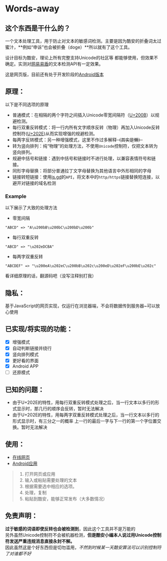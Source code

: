 # Words-away  
## 这个东西是干什么的？
一个文本处理工具，用于防止对文本的敏感词检测。主要是因为酷安的折叠词太过蜜汁，**例如“申诉”也会被折叠（doge）**所以就有了这个工具。

设计目标为酷安，理论上所有完整支持Unicode的社区等 都能够使用，但效果不确定。实测对[网易易盾](https://dun.163.com/product/text-detection)的文本检测API有一定效果。

这是网页版，目前还有处于开发阶段的[Android版本](https://github.com/NitroRCr/WordsAway_Android)

## 原理：
以下是不同选项的原理

+ 普通模式：在相隔的两个字符之间插入Unicode零宽间隔符（[U+200B](https://unicode.org/cldr/utility/character.jsp?a=200B)）以规避检测。
+ 每行双重反转模式：将一行内所有文字顺序反转（物理）再加入Unicode反转控制符([U+202E](https://unicode.org/cldr/utility/character.jsp?a=202E))从而实现增强的规避检测。
+ 每两字反转模式：另一种增强模式，这里不作过多解释~~（其实是懒）~~
+ 转为竖向排列：纯“物理”的处理方法，不使用`Unicode`控制符，仅把文本转为竖向排列。
+ 规避中括号和链接：遇到中括号和链接时不进行处理，以兼容表情符号和链接。
+ 同形字母替换：将部分普通拉丁文字母替换为其他语言中外形相同的字母
+ 链接转短链接：使用[is.gd](https://is.gd)的`API`，将文本中的`http/https`链接替换短连接，以避开对链接的域名检测



### Example

以下展示了大致的处理方法

- 零宽间隔

```
"ABCD" => "A\u200bB\u200bC\u200bD\u200b"
```

- 每行双重反转

```
"ABCD" => "\u202eDCBA"
```

- 每两字双重反转

```
"ABCDEF" => "\u200eA\u202eC\u200bB\u202c\u200eD\u202eF\u200bE\u202c"
```

看详细原理的话，翻源码吧（没写注释别打我）

## 隐私：

基于JavaScript的网页实现，仅运行在浏览器端，不会将数据传到服务器~可以放心使用
## 已实现/将实现的功能：
+ [x] 增强模式
+ [x] 自动判断链接并绕行
+ [x] 竖向排列模式
+ [x] 更好看的界面
+ [x] Android APP
+ [ ] 还原模式
## 已知的问题：
+ 由于U+202E的特性，用每行双重反转模式处理之后，当一行文本以多行的形式显示时，那几行的顺序会反转，暂时无法解决
+ 由于U+202E的特性，用每两字双重反转模式处理之后，当一行文本以多行的形式显示时，有三分之一的概率 上一行的最后一字与下一行的第一个字位置交换。暂时无法解决
## 使用：
+ [在线网页](https://wordsaway.texice.xyz)
+ [Android应用](https://github.com/NitroRCr/WordsAway_Android)
>1. 打开网页或应用
>2. 输入或粘贴需要处理的文本  
>3. 根据需要选中相应的选项。  
>4. 处理，复制  
>5. 粘贴到酷安，能够正常发布（大多数情况）  
## 免责声明：
**过于敏感的词语即使反转也会被检测到**，因此这个工具并不是万能的  
另外虽然Unicode控制符不会被机器检测，**但是酷安小编本人说过用Unicode控制符发送严重违规消息直接永封不解。**  
因此虽然这是个好东西但是切勿滥用，*不然到时候某一天酷安算法可以识别控制符了对谁都不好*  

